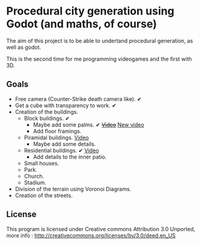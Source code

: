 Procedural city generation using Godot (and maths, of course)
=======================================================

The aim of this project is to be able to undertand procedural generation, as well as godot.

This is the second time for me programming videogames and the first with 3D.

Goals
-----------
* Free camera (Counter-Strike death camera like). ✔
* Get a cube with transparency to work. ✔
* Creation of the buildings.
  * Block buildings. ✔
    * Maybe add some palms. ✔ ~~[Video](http://youtu.be/ZoA9LGPK1aw)~~ [New video](http://youtu.be/KuFNl1qacbk)
    * Add floor framings.
  * Piramidal buildings. [Video](http://youtu.be/2TflFoWQHJs)
    * Maybe add some details.
  * Residential buildings. ✔ [Video](http://youtu.be/bdShgGLUZZk)
    * Add details to the inner patio.
  * Small houses.
  * Park.
  * Church.
  * Stadium.
* Division of the terrain using Voronoi Diagrams.
* Creation of the streets.

License
--------

This program is licensed under Creative commons Attribution 3.0 Unported, more info : 
http://creativecommons.org/licenses/by/3.0/deed.en_US